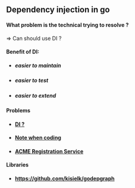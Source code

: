 ## Dependency injection in go
#### What problem is the technical trying to resolve ?
<p>=> Can should use DI ?</p>

#### Benefit of DI:
* ##### easier to maintain
* ##### easier to test
* ##### easier to extend

#### Problems
* #### [DI ?](defineDI.md)
* #### [Note when coding](commonCoding.md)
* #### [ACME Registration Service](constructorDI.md)

#### Libraries
* #### https://github.com/kisielk/godepgraph